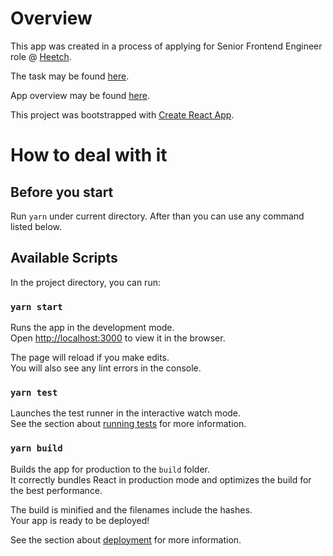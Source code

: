 # Overview

This app was created in a process of applying for Senior Frontend Engineer role @ [Heetch](https://www.heetch.com/en).

The task may be found [here](./SPEC.md).

App overview may be found [here](./APP_OVERVIEW.md).

This project was bootstrapped with [Create React App](https://github.com/facebook/create-react-app).

# How to deal with it

## Before you start

Run `yarn` under current directory. After than you can use any command listed below.

## Available Scripts

In the project directory, you can run:

### `yarn start`

Runs the app in the development mode.<br />
Open [http://localhost:3000](http://localhost:3000) to view it in the browser.

The page will reload if you make edits.<br />
You will also see any lint errors in the console.

### `yarn test`

Launches the test runner in the interactive watch mode.<br />
See the section about [running tests](https://facebook.github.io/create-react-app/docs/running-tests) for more information.

### `yarn build`

Builds the app for production to the `build` folder.<br />
It correctly bundles React in production mode and optimizes the build for the best performance.

The build is minified and the filenames include the hashes.<br />
Your app is ready to be deployed!

See the section about [deployment](https://facebook.github.io/create-react-app/docs/deployment) for more information.
